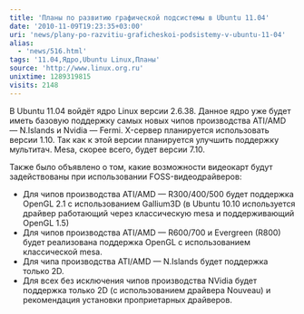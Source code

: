 ```yaml
---
title: 'Планы по развитию графической подсистемы в Ubuntu 11.04'
date: '2010-11-09T19:23:35+03:00'
uri: 'news/plany-po-razvitiu-graficheskoi-podsistemy-v-ubuntu-11-04'
alias: 
  - 'news/516.html'
tags: '11.04,Ядро,Ubuntu Linux,Планы'
source: 'http://www.linux.org.ru'
unixtime: 1289319815
visits: 2148
---
```

В Ubuntu 11.04 войдёт ядро Linux версии 2.6.38. Данное ядро уже будет иметь базовую поддержку самых новых чипов производства ATI/AMD — N.Islands и Nvidia — Fermi. X-сервер планируется использовать версии 1.10. Так как к этой версии планируется улучшить поддержку мультитач. Mesa, скорее всего, будет версии 7.10.

Также было объявлено о том, какие возможности видеокарт будут задействованы при использовании FOSS-видеодрайверов:   

*   Для чипов производства ATI/AMD — R300/400/500 будет поддержка OpenGL 2.1 с использованием Gallium3D (в Ubuntu 10.10 используется драйвер работающий через классическую mesa и поддерживающий OpenGL 1.5)
*   Для чипов производства ATI/AMD — R600/700 и Evergreen (R800) будет реализована поддержка OpenGL с использованием классической mesa.
*   Для чипа производства ATI/AMD — N.Islands будет поддержка только 2D.
*   Для всех без исключения чипов производства NVidia будет поддержка только 2D (с использованием драйвера Nouveau) и рекомендация установки проприетарных драйверов.
